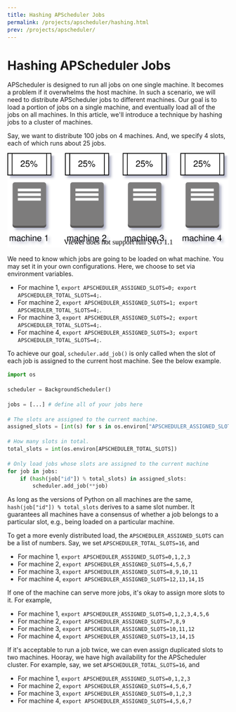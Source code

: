 ```yaml
---
title: Hashing APScheduler Jobs
permalink: /projects/apscheduler/hashing.html
prev: /projects/apscheduler/
---
```


# Hashing APScheduler Jobs

APScheduler is designed to run all jobs on one single machine. It becomes a problem if it overwhelms the host machine. In such a scenario, we will need to distribute APScheduler jobs to different machines. Our goal is to load a portion of jobs on a single machine, and eventually load all of the jobs on all machines. In this article, we'll introduce a technique by hashing jobs to a cluster of machines.

Say, we want to distribute 100 jobs on 4 machines. And, we specify 4 slots, each of which runs about 25 jobs.

![How hashing works](/static/images/apscheduler-hashing.svg)

We need to know which jobs are going to be loaded on what machine.
You may set it in your own configurations.
Here, we choose to set via environment variables.

* For machine 1, `export APSCHEDULER_ASSIGNED_SLOTS=0; export APSCHEDULER_TOTAL_SLOTS=4;`.
* For machine 2, `export APSCHEDULER_ASSIGNED_SLOTS=1; export APSCHEDULER_TOTAL_SLOTS=4;`.
* For machine 3, `export APSCHEDULER_ASSIGNED_SLOTS=2; export APSCHEDULER_TOTAL_SLOTS=4;`.
* For machine 4, `export APSCHEDULER_ASSIGNED_SLOTS=3; export APSCHEDULER_TOTAL_SLOTS=4;`.

To achieve our goal, `scheduler.add_job()` is only called when the slot of each job is assigned to the current host machine. See the below example.

```python
import os

scheduler = BackgroundScheduler()

jobs = [...] # define all of your jobs here

# The slots are assigned to the current machine.
assigned_slots = [int(s) for s in os.environ["APSCHEDULER_ASSIGNED_SLOTS"].split(",")]

# How many slots in total.
total_slots = int(os.environ[APSCHEDULER_TOTAL_SLOTS])

# Only load jobs whose slots are assigned to the current machine
for job in jobs:
    if (hash(job["id"]) % total_slots) in assigned_slots:
        scheduler.add_job(**job)
```

As long as the versions of Python on all machines are the same, `hash(job["id"]) % total_slots` derives to a same slot number. It guarantees all machines have a consensus of whether a job belongs to a particular slot, e.g., being loaded on a particular machine.

To get a more evenly distributed load, the `APSCHEDULER_ASSIGNED_SLOTS` can be a list of numbers. Say, we set `APSCHEDULER_TOTAL_SLOTS=16`, and

* For machine 1, `export APSCHEDULER_ASSIGNED_SLOTS=0,1,2,3`
* For machine 2, `export APSCHEDULER_ASSIGNED_SLOTS=4,5,6,7`
* For machine 3, `export APSCHEDULER_ASSIGNED_SLOTS=8,9,10,11`
* For machine 4, `export APSCHEDULER_ASSIGNED_SLOTS=12,13,14,15`

If one of the machine can serve more jobs, it's okay to assign more slots to it. For example,

* For machine 1, `export APSCHEDULER_ASSIGNED_SLOTS=0,1,2,3,4,5,6`
* For machine 2, `export APSCHEDULER_ASSIGNED_SLOTS=7,8,9`
* For machine 3, `export APSCHEDULER_ASSIGNED_SLOTS=10,11,12`
* For machine 4, `export APSCHEDULER_ASSIGNED_SLOTS=13,14,15`

If it's acceptable to run a job twice, we can even assign duplicated slots to two machines. Hooray, we have high availability for the APScheduler cluster. For example, say, we set `APSCHEDULER_TOTAL_SLOTS=16`, and

* For machine 1, `export APSCHEDULER_ASSIGNED_SLOTS=0,1,2,3`
* For machine 2, `export APSCHEDULER_ASSIGNED_SLOTS=4,5,6,7`
* For machine 3, `export APSCHEDULER_ASSIGNED_SLOTS=0,1,2,3`
* For machine 4, `export APSCHEDULER_ASSIGNED_SLOTS=4,5,6,7`

